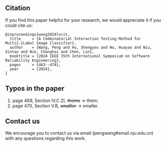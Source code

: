## Citation

If you find this paper helpful for your research, we would appreciate it if you could cite us:

```
@inproceedings{wang2024lvcit,
  title     = {A Combinatorial Interaction Testing Method for Multi{-}Label Image Classifier},
  author    = {Wang, Peng and Hu, Shengyou and Wu, Huayao and Niu, Xintao and Nie, Changhai and Chen, Lin},
  booktitle = {2024 IEEE 35th International Symposium on Software Reliability Engineering},
  pages     = {463--474},
  year      = {2024},
}
```

## Typos in the paper

1. page 469, Section IV.C.2), ~~thems~~ -> them;
2. page 470, Section V.B, ~~smalller~~ -> smaller.

## Contact us

We encourage you to contact us via email (pengwang#smail.nju.edu.cn) with any questions regarding this work.
